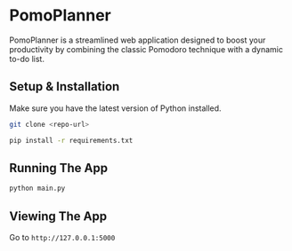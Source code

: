 # PomoPlanner

PomoPlanner is a streamlined web application designed to boost your productivity by combining the classic Pomodoro technique with a dynamic to-do list.

## Setup & Installation

Make sure you have the latest version of Python installed.

```bash
git clone <repo-url>
```

```bash
pip install -r requirements.txt
```

## Running The App

```bash
python main.py
```

## Viewing The App

Go to `http://127.0.0.1:5000`
